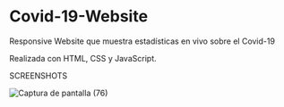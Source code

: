 # Covid-19-Website
Responsive Website que muestra estadísticas en vivo sobre el Covid-19

Realizada con HTML, CSS y JavaScript.

SCREENSHOTS

![Captura de pantalla (76)](https://user-images.githubusercontent.com/76419938/120848448-30fc6b00-c54b-11eb-9461-a51fe491bd86.png)
